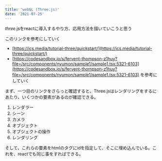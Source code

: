 ```yaml
---
title: 'webGL (Three.js)'
date: '2021-07-25'
---
```

*three*.jsをreactに導入するやり方、応用方法を描いていこうと思う

このリンクを参考にしていく
- [https://ics.media/tutorial-three/quickstart/](https://ics.media/tutorial-three/quickstart/)
- [https://codesandbox.io/s/fervent-thompson-z1huy?file=/src/components/nyumon/sample1/sample1.tsx:5321-6103](https://codesandbox.io/s/fervent-thompson-z1huy?file=/src/components/nyumon/sample1/sample1.tsx:5321-6103)
を参考にしていく

まず、一つ目のリンクをさらっと確認すると、Three.jsはレンダリングをするにあたり、いくつかの要素があるのが確認できる。

1. レンダラー
2. シーン
3. カメラ
4. オブジェクト
5. オブジェクトの操作
6. レンダリング

そして、これらの要素をhtmlのタグにidを指定して、そこに埋め込んでいる。これを、reactでも同じ事をすればできる。